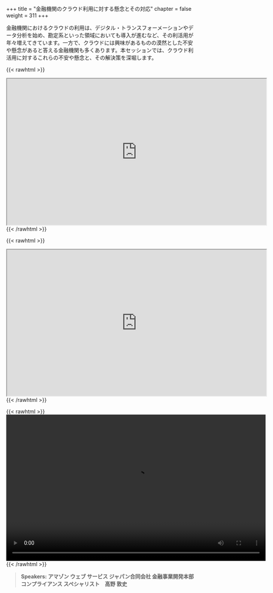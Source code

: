 +++
title = "金融機関のクラウド利用に対する懸念とその対応"
chapter = false
weight = 311
+++

金融機関におけるクラウドの利用は、デジタル・トランスフォーメーションやデータ分析を始め、勘定系といった領域においても導入が進むなど、その利活用が年々増えてきています。一方で、クラウドには興味があるものの漠然とした不安や懸念があると答える金融機関も多くあります。本セッションでは、クラウド利活用に対するこれらの不安や懸念と、その解決策を深堀します。

{{< rawhtml >}}
<iframe src="https://dxjsvn24c4x1f.cloudfront.net/OnDemandTracks/fin_track_6_1.pdf" width="696" height="392"></iframe>
{{< /rawhtml >}}

{{< rawhtml >}}
<iframe src="https://dxjsvn24c4x1f.cloudfront.net/OnDemandTracks/fin_track_6_2.pdf" width="696" height="392"></iframe>
{{< /rawhtml >}}

{{< rawhtml >}}
<video width="696" height="392" controls>
  <source src="https://dxjsvn24c4x1f.cloudfront.net/OnDemandTracks/fin_track_6.mp4" type="video/mp4">
  Your browser doesn't support video.
</video>
{{< /rawhtml >}}

>  **Speakers: アマゾン ウェブ サービス ジャパン合同会社 金融事業開発本部 コンプライアンス スペシャリスト　高野 敦史** 

